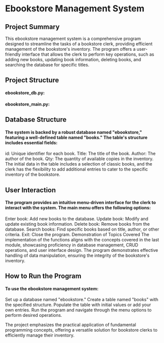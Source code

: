 # Ebookstore Management System

<h2>Project Summary</h2>
This ebookstore management system is a comprehensive program designed to streamline the tasks of a bookstore clerk, providing efficient management of the bookstore's inventory. The program offers a user-friendly interface that allows the clerk to perform key operations, such as adding new books, updating book information, deleting books, and searching the database for specific titles.

<h2>Project Structure</h2>
<h4>ebookstore_db.py:</h4>


<h4>ebookstore_main.py:</h4>

<h2>Database Structure</h2>
<h4>The system is backed by a robust database named "ebookstore," featuring a well-defined table named "books." The table's structure includes essential fields:</h4>

id: Unique identifier for each book.
Title: The title of the book.
Author: The author of the book.
Qty: The quantity of available copies in the inventory.
The initial data in the table includes a selection of classic books, and the clerk has the flexibility to add additional entries to cater to the specific inventory of the bookstore.

<h2>User Interaction</h2>
<h4>The program provides an intuitive menu-driven interface for the clerk to interact with the system. The main menu offers the following options:</h4>

Enter book: Add new books to the database.
Update book: Modify and update existing book information.
Delete book: Remove books from the database.
Search books: Find specific books based on title, author, or other criteria.
Exit: Close the program.
Demonstration of Topics Covered
The implementation of the functions aligns with the concepts covered in the last module, showcasing proficiency in database management, CRUD operations, and user interface design. The program demonstrates effective handling of data manipulation, ensuring the integrity of the bookstore's inventory.

<h2>How to Run the Program</h2>
<h4>To use the ebookstore management system:</h4>

Set up a database named "ebookstore."
Create a table named "books" with the specified structure.
Populate the table with initial values or add your own entries.
Run the program and navigate through the menu options to perform desired operations.

The project emphasizes the practical application of fundamental programming concepts, offering a versatile solution for bookstore clerks to efficiently manage their inventory.
